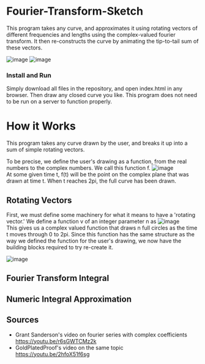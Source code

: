 # Fourier-Transform-Sketch
This program takes any curve, and approximates it using rotating vectors of different frequencies and lengths using the complex-valued fourier transform. It then re-constructs the curve by animating the tip-to-tail sum of these vectors.

![image](https://github.com/Anthony-Gambale/Fourier-Transform-Sketch/blob/main/screenshot1.png)
![image](https://github.com/Anthony-Gambale/Fourier-Transform-Sketch/blob/main/screenshot2.png)

### Install and Run
Simply download all files in the repository, and open index.html in any browser. Then draw any closed curve you like. This program does not need to be run on a server to function properly.

# How it Works
This program takes any curve drawn by the user, and breaks it up into a sum of simple rotating vectors.

To be precise, we define the user's drawing as a function, from the real numbers to the complex numbers. We call this function f.
![image](https://github.com/Anthony-Gambale/Fourier-Transform-Sketch/blob/main/definitionCurve.png)  
At some given time t, f(t) will be the point on the complex plane that was drawn at time t. When t reaches 2pi, the full curve has been drawn. 

## Rotating Vectors
First, we must define some machinery for what it means to have a 'rotating vector.' We define a function v of an integer parameter n as
![image](https://github.com/Anthony-Gambale/Fourier-Transform-Sketch/blob/main/definitionRotation.png)  
This gives us a complex valued function that draws n full circles as the time t moves through 0 to 2pi. Since this function has the same structure as the way we defined the function for the user's drawing, we now have the building blocks required to try re-create it.

![image](https://github.com/Anthony-Gambale/Fourier-Transform-Sketch/blob/main/rotatingVectors.png)

## Fourier Transform Integral

## Numeric Integral Approximation

## Sources
 - Grant Sanderson's video on fourier series with complex coefficients  
 https://youtu.be/r6sGWTCMz2k
 - GoldPlatedProof's video on the same topic  
 https://youtu.be/2hfoX51f6sg
